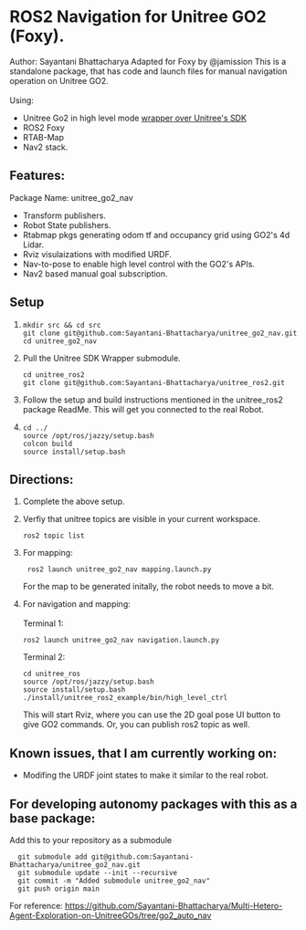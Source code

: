 # ROS2 Navigation for Unitree GO2 (Foxy).
Author: Sayantani Bhattacharya
Adapted for Foxy by @jamission
This is a standalone package, that has code and launch files for manual navigation operation on Unitree GO2.
</br></br>
Using: 
- Unitree Go2 in high level mode  [wrapper over Unitree's SDK](https://github.com/Sayantani-Bhattacharya/unitree_ros2)
- ROS2 Foxy
- RTAB-Map
- Nav2 stack.

## Features:
Package Name: unitree_go2_nav
- Transform publishers.
- Robot State publishers.
- Rtabmap pkgs generating odom tf and occupancy grid using GO2's 4d Lidar.
- Rviz visulaizations with modified URDF.
- Nav-to-pose to enable high level control with the GO2's APIs.
- Nav2 based manual goal subscription.

## Setup   
  1.     mkdir src && cd src
         git clone git@github.com:Sayantani-Bhattacharya/unitree_go2_nav.git
         cd unitree_go2_nav
     
  2. Pull the Unitree SDK Wrapper submodule.
    
         cd unitree_ros2       
         git clone git@github.com:Sayantani-Bhattacharya/unitree_ros2.git
     
  3. Follow the setup and build instructions mentioned in the unitree_ros2 package ReadMe. This will get you connected to the real Robot.
  4.     cd ../
         source /opt/ros/jazzy/setup.bash
         colcon build
         source install/setup.bash

## Directions:

1. Complete the above setup.
2. Verfiy that unitree topics are visible in your current workspace.

       ros2 topic list
3. For mapping:

        ros2 launch unitree_go2_nav mapping.launch.py

   For the map to be generated initally, the robot needs to move a bit.

4. For navigation and mapping:
   </br>  
   Terminal 1:

       ros2 launch unitree_go2_nav navigation.launch.py

   Terminal 2:
   
       cd unitree_ros
       source /opt/ros/jazzy/setup.bash
       source install/setup.bash
       ./install/unitree_ros2_example/bin/high_level_ctrl

   This will start Rviz, where you can use the 2D goal pose UI button to give GO2 commands.
   Or, you can publish ros2 topic as well.
   

## Known issues, that I am currently working on:
  - Modifing the URDF joint states to make it similar to the real robot.
    

## For developing autonomy packages with this as a base package:
Add this to your repository as a submodule

      git submodule add git@github.com:Sayantani-Bhattacharya/unitree_go2_nav.git 
      git submodule update --init --recursive 
      git commit -m "Added submodule unitree_go2_nav" 
      git push origin main 

For reference: https://github.com/Sayantani-Bhattacharya/Multi-Hetero-Agent-Exploration-on-UnitreeGOs/tree/go2_auto_nav
